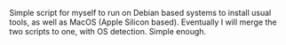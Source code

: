 Simple script for myself to run on Debian based systems to install usual tools, as well as MacOS (Apple Silicon based). 
Eventually I will merge the two scripts to one, with OS detection. Simple enough.

